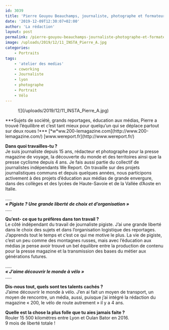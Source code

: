 ```yaml
---
id: 3039
title: 'Pierre Gouyou Beauchamps, journaliste, photographe et formateur : « Garder les yeux et l’esprit ouverts »'
date: '2019-12-09T12:30:07+02:00'
author: 'La rédaction'
layout: post
permalink: /pierre-gouyou-beauchamps-journaliste-photographe-et-formateur-%e2%80%89garder-les-yeux-et-lesprit-ouverts%e2%80%89/
image: /uploads/2019/12/11_INSTA_Pierre_A.jpg
categories:
    - Portraits
tags:
    - 'atelier des medias'
    - coworking
    - Journaliste
    - lyon
    - photographe
    - Portrait
    - Vélo
---
```


<figure class="wp-block-image">![](/uploads/2019/12/11_INSTA_Pierre_A.jpg)</figure>
***Sujets de société, grands reportages, éducation aux médias, Pierre a trouvé l’équilibre et c’est tant mieux pour quelqu’un qui se déplace partout sur deux roues !***  
[*w*ww.200-lemagazine.com](http://www.200-lemagazine.com/)  
[www.wereport.fr](http://www.wereport.fr/)

**Dans quoi travailles-tu ?**  
Je suis journaliste depuis 15 ans, rédacteur et photographe pour la presse magazine de voyage, la découverte du monde et des territoires ainsi que la presse cyclisme depuis 4 ans. Je fais aussi partie du collectif de journalistes indépendants We Report. On travaille sur des projets journalistiques communs et depuis quelques années, nous participons activement à des projets d’éducation aux médias de grande envergure, dans des collèges et des lycées de Haute-Savoie et de la Vallée d’Aoste en Italie.

…..  
***« Pigiste ? Une grande liberté de choix et d’organisation »***  
…..

**Qu’est- ce que tu préfères dans ton travail ?**  
Le côté indépendant du travail de journaliste pigiste. J’ai une grande liberté dans le choix des sujets et dans l’organisation logistique des reportages. J’apprends tout le temps et c’est ce qui me motive le plus. La vie de pigiste, c’est un peu comme des montagnes russes, mais avec l’éducation aux médias je pense avoir trouvé un bel équilibre entre la production de contenu pour la presse magazine et la transmission des bases du métier aux générations futures.

…..  
***« J’aime découvrir le monde à vélo »***  
…..

**Dis-nous tout, quels sont tes talents cachés ?**  
J’aime découvrir le monde à vélo. J’en ai fait un moyen de transport, un moyen de rencontre, un média, aussi, puisque j’ai intégré la rédaction du magazine « 200, le vélo de route autrement » il y a 4 ans.

**Quelle est la chose la plus folle que tu aies jamais faite ?**  
Rouler 15 500 kilomètres entre Lyon et Oulan Bator en 2016.   
9 mois de liberté totale !